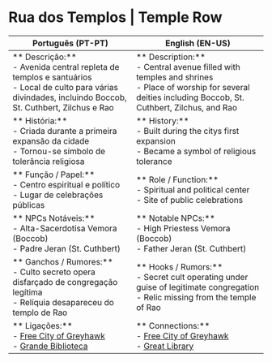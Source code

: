 # Rua dos Templos | Temple Row

| **Português (PT-PT)** | **English (EN-US)** |
|-----------------------|---------------------|
| ** Descrição:**<br> - Avenida central repleta de templos e santuários<br> - Local de culto para várias divindades, incluindo Boccob, St. Cuthbert, Zilchus e Rao | ** Description:**<br> - Central avenue filled with temples and shrines<br> - Place of worship for several deities including Boccob, St. Cuthbert, Zilchus, and Rao |
| ** História:**<br> - Criada durante a primeira expansão da cidade<br> - Tornou-se símbolo de tolerância religiosa | ** History:**<br> - Built during the citys first expansion<br> - Became a symbol of religious tolerance |
| ** Função / Papel:**<br> - Centro espiritual e político<br> - Lugar de celebrações públicas | ** Role / Function:**<br> - Spiritual and political center<br> - Site of public celebrations |
| ** NPCs Notáveis:**<br> - Alta-Sacerdotisa Vemora (Boccob)<br> - Padre Jeran (St. Cuthbert) | ** Notable NPCs:**<br> - High Priestess Vemora (Boccob)<br> - Father Jeran (St. Cuthbert) |
| ** Ganchos / Rumores:**<br> - Culto secreto opera disfarçado de congregação legítima<br> - Relíquia desapareceu do templo de Rao | ** Hooks / Rumors:**<br> - Secret cult operating under guise of legitimate congregation<br> - Relic missing from the temple of Rao |
| ** Ligações:**<br> - [Free City of Greyhawk](free_city_of_greyhawk.md)<br> - [Grande Biblioteca](great_library.md) | ** Connections:**<br> - [Free City of Greyhawk](free_city_of_greyhawk.md)<br> - [Great Library](great_library.md) |






